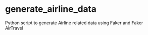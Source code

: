 # generate_airline_data
Python script to generate Airline related data using Faker and Faker AirTravel
